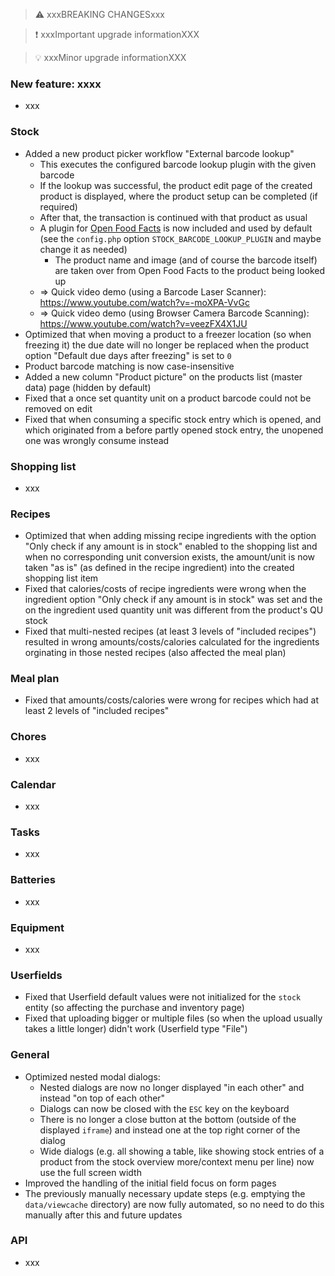 > ⚠️ xxxBREAKING CHANGESxxx

> ❗ xxxImportant upgrade informationXXX

> 💡 xxxMinor upgrade informationXXX

### New feature: xxxx

- xxx

### Stock

- Added a new product picker workflow "External barcode lookup"
  - This executes the configured barcode lookup plugin with the given barcode
  - If the lookup was successful, the product edit page of the created product is displayed, where the product setup can be completed (if required)
  - After that, the transaction is continued with that product as usual
  - A plugin for [Open Food Facts](https://world.openfoodfacts.org/) is now included and used by default (see the `config.php` option `STOCK_BARCODE_LOOKUP_PLUGIN` and maybe change it as needed)
    - The product name and image (and of course the barcode itself) are taken over from Open Food Facts to the product being looked up
  - => Quick video demo (using a Barcode Laser Scanner): https://www.youtube.com/watch?v=-moXPA-VvGc
  - => Quick video demo (using Browser Camera Barcode Scanning): https://www.youtube.com/watch?v=veezFX4X1JU
- Optimized that when moving a product to a freezer location (so when freezing it) the due date will no longer be replaced when the product option "Default due days after freezing" is set to `0`
- Product barcode matching is now case-insensitive
- Added a new column "Product picture" on the products list (master data) page (hidden by default)
- Fixed that a once set quantity unit on a product barcode could not be removed on edit
- Fixed that when consuming a specific stock entry which is opened, and which originated from a before partly opened stock entry, the unopened one was wrongly consume instead

### Shopping list

- xxx

### Recipes

- Optimized that when adding missing recipe ingredients with the option "Only check if any amount is in stock" enabled to the shopping list and when no corresponding unit conversion exists, the amount/unit is now taken "as is" (as defined in the recipe ingredient) into the created shopping list item
- Fixed that calories/costs of recipe ingredients were wrong when the ingredient option "Only check if any amount is in stock" was set and the on the ingredient used quantity unit was different from the product's QU stock
- Fixed that multi-nested recipes (at least 3 levels of "included recipes") resulted in wrong amounts/costs/calories calculated for the ingredients orginating in those nested recipes (also affected the meal plan)

### Meal plan

- Fixed that amounts/costs/calories were wrong for recipes which had at least 2 levels of "included recipes"

### Chores

- xxx

### Calendar

- xxx

### Tasks

- xxx

### Batteries

- xxx

### Equipment

- xxx

### Userfields

- Fixed that Userfield default values were not initialized for the `stock` entity (so affecting the purchase and inventory page)
- Fixed that uploading bigger or multiple files (so when the upload usually takes a little longer) didn't work (Userfield type "File")

### General

- Optimized nested modal dialogs:
  - Nested dialogs are now no longer displayed "in each other" and instead "on top of each other"
  - Dialogs can now be closed with the `ESC` key on the keyboard
  - There is no longer a close button at the bottom (outside of the displayed `iframe`) and instead one at the top right corner of the dialog
  - Wide dialogs (e.g. all showing a table, like showing stock entries of a product from the stock overview more/context menu per line) now use the full screen width
- Improved the handling of the initial field focus on form pages
- The previously manually necessary update steps (e.g. emptying the `data/viewcache` directory) are now fully automated, so no need to do this manually after this and future updates

### API

- xxx
